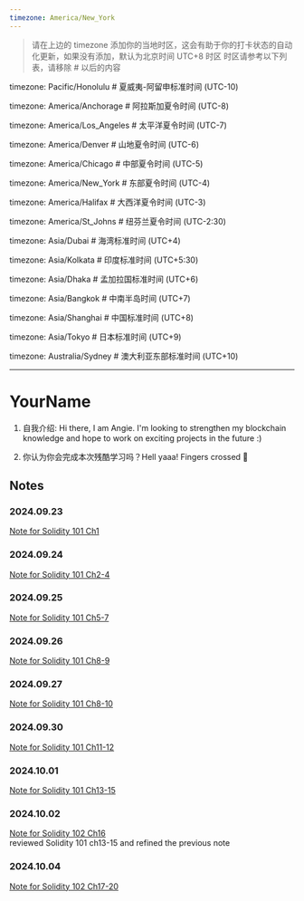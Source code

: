 ```yaml
---
timezone: America/New_York
---
```


> 请在上边的 timezone 添加你的当地时区，这会有助于你的打卡状态的自动化更新，如果没有添加，默认为北京时间 UTC+8 时区
> 时区请参考以下列表，请移除 # 以后的内容

timezone: Pacific/Honolulu # 夏威夷-阿留申标准时间 (UTC-10)

timezone: America/Anchorage # 阿拉斯加夏令时间 (UTC-8)

timezone: America/Los_Angeles # 太平洋夏令时间 (UTC-7)

timezone: America/Denver # 山地夏令时间 (UTC-6)

timezone: America/Chicago # 中部夏令时间 (UTC-5)

timezone: America/New_York # 东部夏令时间 (UTC-4)

timezone: America/Halifax # 大西洋夏令时间 (UTC-3)

timezone: America/St_Johns # 纽芬兰夏令时间 (UTC-2:30)

timezone: Asia/Dubai # 海湾标准时间 (UTC+4)

timezone: Asia/Kolkata # 印度标准时间 (UTC+5:30)

timezone: Asia/Dhaka # 孟加拉国标准时间 (UTC+6)

timezone: Asia/Bangkok # 中南半岛时间 (UTC+7)

timezone: Asia/Shanghai # 中国标准时间 (UTC+8)

timezone: Asia/Tokyo # 日本标准时间 (UTC+9)

timezone: Australia/Sydney # 澳大利亚东部标准时间 (UTC+10)

---

# YourName

1. 自我介绍: Hi there, I am Angie. I'm looking to strengthen my blockchain knowledge and hope to work on exciting projects in the future :)


2. 你认为你会完成本次残酷学习吗？Hell yaaa! Fingers crossed 🤞
   
## Notes

<!-- Content_START -->

### 2024.09.23

[Note for Solidity 101 Ch1](https://warp-icecream-5ae.notion.site/Ch1-ecaaf822a68c477ba0caf30150d3408f) 
### 2024.09.24
[Note for Solidity 101 Ch2-4](https://warp-icecream-5ae.notion.site/Ch2-3-10c6892cc8a6804dabfafe4699bfa361) 
### 2024.09.25
[Note for Solidity 101 Ch5-7](https://warp-icecream-5ae.notion.site/Ch5-7-10d6892cc8a680088ee5f642d904f33e) 
### 2024.09.26
[Note for Solidity 101 Ch8-9](https://warp-icecream-5ae.notion.site/Ch8-9-10e6892cc8a68065a1d7c73973f9b1c8) 
### 2024.09.27
[Note for Solidity 101 Ch8-10](https://warp-icecream-5ae.notion.site/Ch8-9-10e6892cc8a68065a1d7c73973f9b1c8) 
### 2024.09.30
[Note for Solidity 101 Ch11-12](https://warp-icecream-5ae.notion.site/Ch11-12-10f6892cc8a680a58593e4e02ef164b7) 
### 2024.10.01
[Note for Solidity 101 Ch13-15](https://warp-icecream-5ae.notion.site/CH13-15-1136892cc8a680b98828ff1d89d5051e) 
### 2024.10.02
[Note for Solidity 102 Ch16](https://warp-icecream-5ae.notion.site/CH16-1136892cc8a680e7833dc9fe54521046) <br>
reviewed Solidity 101 ch13-15 and refined the previous note
### 2024.10.04
[Note for Solidity 102 Ch17-20](https://warp-icecream-5ae.notion.site/Ch17-20-1156892cc8a6807485e5d2b8b416de3b) 
<!-- Content_END -->
